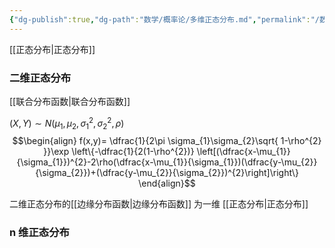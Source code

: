 ```yaml
---
{"dg-publish":true,"dg-path":"数学/概率论/多维正态分布.md","permalink":"/数学/概率论/多维正态分布/","dgPassFrontmatter":true,"noteIcon":"","created":"2024-05-21T15:20:27.918+08:00","updated":"2024-06-02T19:12:53.195+08:00"}
---
```


[[正态分布\|正态分布]]
### 二维正态分布
[[联合分布函数\|联合分布函数]]

$(X,Y)\sim N(\mu_{1},\mu_{2},\sigma_{1}^{2},\sigma_{2}^{2},\rho)$
$$\begin{align}
f(x,y)= \dfrac{1}{2\pi \sigma_{1}\sigma_{2}\sqrt{ 1-\rho^{2} }}\exp \left\{-\dfrac{1}{2(1-\rho^{2})} \left[(\dfrac{x-\mu_{1}}{\sigma_{1}})^{2}-2\rho(\dfrac{x-\mu_{1}}{\sigma_{1}})(\dfrac{y-\mu_{2}}{\sigma_{2}})+(\dfrac{y-\mu_{2}}{\sigma_{2}})^{2}\right]\right\}
\end{align}$$

二维正态分布的[[边缘分布函数\|边缘分布函数]] 为一维 [[正态分布\|正态分布]] 

### n 维正态分布
